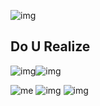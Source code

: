 ![img](https://7te.github.io/assets/img/fire.gif)
## Do U Realize 
![img](https://7te.github.io/assets/img/Set_Iraq_on_Fire.gif)![img](https://7te.github.io/assets/img/gamerzfirelogo.gif)

![me](https://cdn.discordapp.com/attachments/519420693956395008/670404598468706304/55db549e1d00002f00145aca.png)
![img](https://7te.github.io/assets/img/gif-imprenta.gif)
![img](https://7te.github.io/assets/img/fire.gif)

